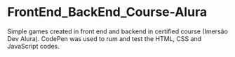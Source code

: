 # FrontEnd_BackEnd_Course-Alura
Simple games created in front end and backend in certified course (Imersão Dev Alura).
CodePen was used to rum and test the HTML, CSS and JavaScript codes. 
